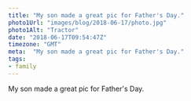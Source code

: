 ```yaml
---
title: "My son made a great pic for Father's Day."
photo1Url: "images/blog/2018-06-17/photo.jpg"
photo1Alt: "Tractor"
date: "2018-06-17T09:54:47Z"
timezone: "GMT"
meta:  "My son made a great pic for Father's Day."
tags:
- family
---
```

My son made a great pic for Father's Day.
